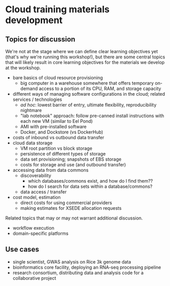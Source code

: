 # Cloud training materials development

## Topics for discussion

We're not at the stage where we can define clear learning objectives yet (that's why we're running this workshop!), but there are some central topics that will likely result in core learning objectives for the materials we develop at the workshop.

- bare basics of cloud resource provisioning
    - big computer in a warehouse somewhere that offers temporary on-demand access to a portion of its CPU, RAM, and storage capacity
- different ways of managing software configurations in the cloud; related services / technologies
    - *ad hoc*: lowest barrier of entry, ultimate flexibility, reproducibility nightmare
    - "lab notebook" approach: follow pre-canned install instructions with each new VM (similar to Eel Pond)
    - AMI with pre-installed software
    - Docker, and Dockstore (vs DockerHub)
- costs of inbound vs outbound data transfer
- cloud data storage
    - VM root partition vs block storage
    - persistence of different types of storage
    - data set provisioning; snapshots of EBS storage
    - costs for storage and use (and outbound transfer)
- accessing data from data commons
    - discoverability
        - which databases/commons exist, and how do I find them??
        - how do I search for data sets within a database/commons?
    - data access / transfer
- cost model, estimation
    - direct costs for using commercial providers
    - making estimates for XSEDE allocation requests

Related topics that may or may not warrant additional discussion.

- workflow execution
- domain-specific platforms

## Use cases

- single scientist, GWAS analysis on Rice 3k genome data
- bioinformatics core facility, deploying an RNA-seq processing pipeline
- research consortium, distributing data and analysis code for a collaborative project
